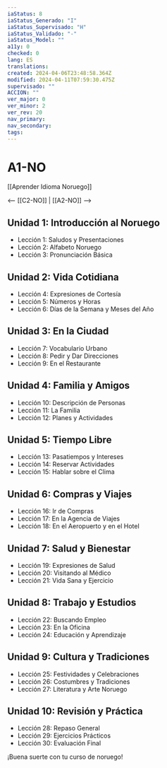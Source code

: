 ```yaml
---
iaStatus: 8
iaStatus_Generado: "I"
iaStatus_Supervisado: "H"
iaStatus_Validado: "-"
iaStatus_Model: ""
a11y: 0
checked: 0
lang: ES
translations: 
created: 2024-04-06T23:48:58.364Z
modified: 2024-04-11T07:59:30.475Z
supervisado: ""
ACCION: ""
ver_major: 0
ver_minor: 2
ver_rev: 20
nav_primary: 
nav_secondary: 
tags:
---
```

# A1-NO

[[Aprender Idioma Noruego]]

<-- [[C2-NO]] | [[A2-NO]] -->

## Unidad 1: Introducción al Noruego
- Lección 1: Saludos y Presentaciones
- Lección 2: Alfabeto Noruego
- Lección 3: Pronunciación Básica

## Unidad 2: Vida Cotidiana
- Lección 4: Expresiones de Cortesía
- Lección 5: Números y Horas
- Lección 6: Días de la Semana y Meses del Año

## Unidad 3: En la Ciudad
- Lección 7: Vocabulario Urbano
- Lección 8: Pedir y Dar Direcciones
- Lección 9: En el Restaurante

## Unidad 4: Familia y Amigos
- Lección 10: Descripción de Personas
- Lección 11: La Familia
- Lección 12: Planes y Actividades

## Unidad 5: Tiempo Libre
- Lección 13: Pasatiempos y Intereses
- Lección 14: Reservar Actividades
- Lección 15: Hablar sobre el Clima

## Unidad 6: Compras y Viajes
- Lección 16: Ir de Compras
- Lección 17: En la Agencia de Viajes
- Lección 18: En el Aeropuerto y en el Hotel

## Unidad 7: Salud y Bienestar
- Lección 19: Expresiones de Salud
- Lección 20: Visitando al Médico
- Lección 21: Vida Sana y Ejercicio

## Unidad 8: Trabajo y Estudios
- Lección 22: Buscando Empleo
- Lección 23: En la Oficina
- Lección 24: Educación y Aprendizaje

## Unidad 9: Cultura y Tradiciones
- Lección 25: Festividades y Celebraciones
- Lección 26: Costumbres y Tradiciones
- Lección 27: Literatura y Arte Noruego

## Unidad 10: Revisión y Práctica
- Lección 28: Repaso General
- Lección 29: Ejercicios Prácticos
- Lección 30: Evaluación Final

¡Buena suerte con tu curso de noruego!
